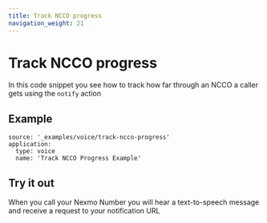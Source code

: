 ```yaml
---
title: Track NCCO progress
navigation_weight: 21
---
```


# Track NCCO progress

In this code snippet you see how to track how far through an NCCO a caller gets
using the `notify` action

## Example

```code_snippets
source: '_examples/voice/track-ncco-progress'
application:
  type: voice
  name: 'Track NCCO Progress Example'
```

## Try it out

When you call your Nexmo Number you will hear a text-to-speech message and receive
a request to your notification URL
